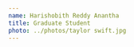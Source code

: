 ```yaml
---
name: Harishobith Reddy Anantha
title: Graduate Student
photo: ../photos/taylor swift.jpg
---
```


 